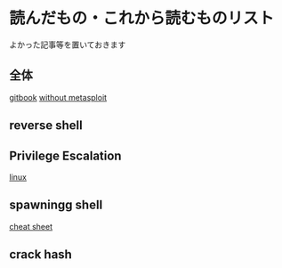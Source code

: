 # 読んだもの・これから読むものリスト
よかった記事等を置いておきます

## 全体
[gitbook](https://book.hacktricks.xyz/)
[without metasploit](https://medium.com/@hakluke/haklukes-guide-to-hacking-without-metasploit-1bbbe3d14f90)

## reverse shell

## Privilege Escalation
[linux](https://blog.g0tmi1k.com/2011/08/basic-linux-privilege-escalation/)


## spawningg shell
[cheat sheet](https://netsec.ws/?p=337)
## crack hash
